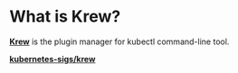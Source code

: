 
# What is Krew? 
**[Krew](https://krew.sigs.k8s.io/)** is the plugin manager for kubectl command-line tool.

**[kubernetes-sigs/krew](https://github.com/kubernetes-sigs/krew)**
